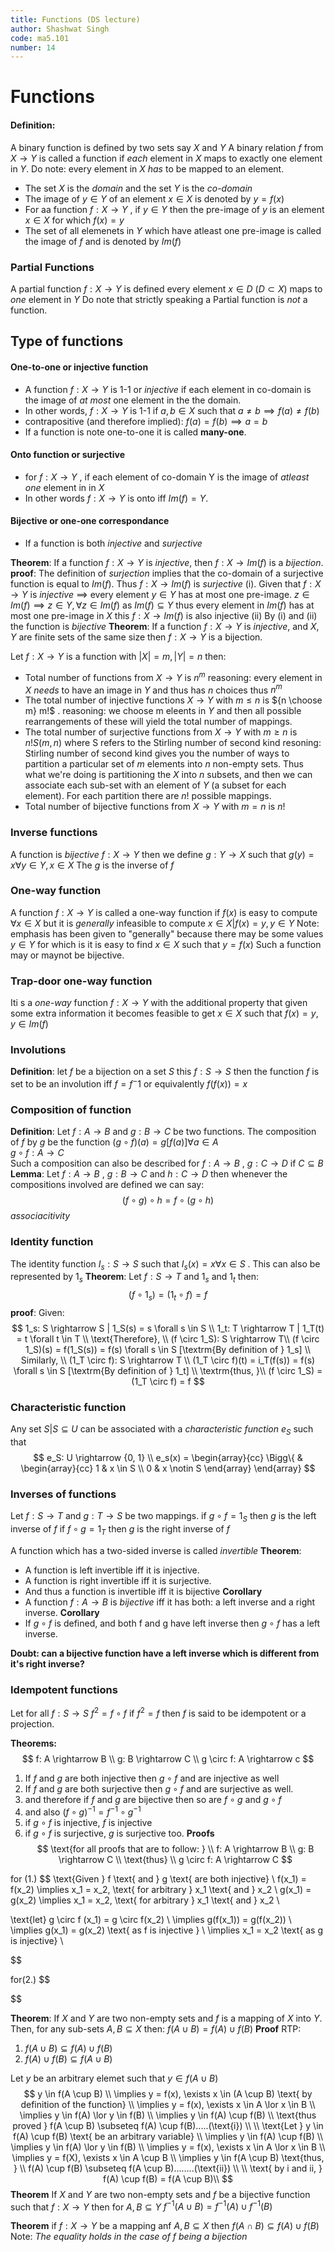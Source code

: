 ```yaml
---
title: Functions (DS lecture)
author: Shashwat Singh
code: ma5.101
number: 14
---
```



# Functions
#### Definition:
A binary function is defined by two sets say $X$ and $Y$
A binary relation $f$ from $X \rightarrow Y$  is called a function if *each* element in $X$ maps to exactly one element in $Y$. 
Do note: every element in $X$ *has* to be mapped to an element.
- The set $X$ is the *domain* and the set $Y$ is the *co-domain*
- The image of $y \in Y$ of an element $x \in X$ is denoted by $y = f(x)$
- For aa function $f: X\rightarrow Y$ , if $y\in Y$ then the pre-image of $y$ is an element $x\in X$ for which $f(x) = y$
- The set of all elemenets in $Y$ which have atleast one pre-image is called the image of $f$ and is denoted by $Im(f)$

### Partial Functions
A partial function $f: X \rightarrow Y$ is defined every element $x \in D$ ($D \subset X$) maps to *one* element in $Y$ 
Do note that strictly speaking a Partial function is *not* a function.

## Type of functions 
#### One-to-one or injective function
- A function $f: X \rightarrow Y$ is 1-1 or *injective* if each element in co-domain is the image of *at most* one element in the the domain. 
- In other words, $f: X \rightarrow Y$ is 1-1 if $a, b \in X$ such that $a \not= b \implies f(a) \not=f(b)$  
- contrapositive (and therefore implied): $f(a) = f(b) \implies a = b$ 
- If a function is note one-to-one it is called **many-one**.

#### Onto function or surjective
- for $f: X \rightarrow Y$ , if each element of co-domain Y is the image of *atleast one* element in in $X$ 
- In other words $f: X \rightarrow Y$ is onto iff $Im(f) = Y$.
#### Bijective or one-one correspondance
- If a function is both *injective* and *surjective*

**Theorem**: If a function $f: X \rightarrow Y$ is *injective*, then $f: X \rightarrow Im(f)$ is a *bijection*.
    **proof**: The definition of *surjection* implies that the co-domain of a surjective function is equal to $Im(f)$.
                      Thus $f: X \rightarrow Im(f)$ is *surjective* (i).
                      Given that $f: X \rightarrow Y$ is *injective* $\implies$ every element $y \in Y$ has at most one pre-image. 
                      $z \in Im(f) \implies z \in Y, \forall z \in Im(f)$ as $Im(f)\subseteq Y$ thus every element in $Im(f)$ has at most one pre-image in $X$
                       this $f: X \rightarrow Im(f)$ is also injective (ii)
                       By (i) and (ii) the function is *bijective*
  **Theorem**: If a function $f: X \rightarrow Y$ is *injective*, and $X, Y$ are finite sets of the same size then $f: X \rightarrow Y$ is a bijection.
                
   Let $f: X \rightarrow Y$ is a function with $|X| = m, |Y| = n$ then: 
   - Total number of functions from $X \rightarrow Y$ is $n^m$ 
        reasoning: every element in $X$ *needs* to have an image in $Y$ and thus has $n$ choices thus $n^m$
   - The total number of injective functions $X \rightarrow Y$ with $m \leq n$ is ${n \choose m} m!$ . 
        reasoning: we choose m eleents in $Y$ and then all possible rearrangements of these will yield the total number of mappings.
   - The total number of surjective functions from $X \rightarrow Y$ with $m \geq n$ is $n! S(m, n)$ where S refers to the Stirling number of second kind
        resoning: Stirling number of second kind gives you the number of ways to partition a particular set of $m$ elements into $n$ non-empty sets. Thus what we're doing is partitioning the $X$ into $n$ subsets, and then we can associate each sub-set with an element of $Y$ (a subset for each element). For each partition there are $n!$ possible mappings. 
   - Total number of bijective functions from $X \rightarrow Y$ with $m = n$ is $n!$ 
### Inverse functions
A function is *bijective* $f: X \rightarrow Y$ then we define $g: Y \rightarrow X$ such that $g(y) = x \forall y \in Y, x\in X$ 
The $g$ is the inverse of $f$ 
### One-way function
A function $f: X \rightarrow Y$ is called a one-way function if $f(x)$ is easy to compute $\forall x \in X$ but it is *generally* infeasible to compute 
$x \in X | f(x) = y, y \in Y$ 
Note: emphasis has been given to "generally" because there may be some values $y \in Y$ for which is it is easy to find $x \in X$ such that $y = f(x)$ 
Such a function may or maynot be bijective.
### Trap-door one-way function 
Iti s a *one-way* function $f: X \rightarrow Y$ with the additional property that given some extra information it becomes feasible to get $x \in X$ such that $f(x) = y, y \in Im(f)$ 

### Involutions
**Definition**: let $f$ be a bijection on a set $S$ this $f: S \rightarrow S$ then the function $f$ is set to be an involution iff $f = f^-1$ or equivalently 
$f(f(x)) = x$  


### Composition of function
**Definition**: Let $f: A \rightarrow B$ and $g: B \rightarrow C$ be two functions. The composition of $f$ by $g$ be the function $(g \circ f)(a) = g[f(a)] \forall a \in A$  
$g \circ f: A \rightarrow C$  
Such a composition can also be described for $f: A \rightarrow B$ , $g: C \rightarrow D$ if $C \subseteq B$ 
**Lemma**: Let $f: A \rightarrow B$ , $g: B \rightarrow C$ and $h: C \rightarrow D$ then whenever the compositions involved are defined we can say:
$$
(f \circ g) \circ h = f \circ (g \circ h)
$$
*associacitivity*

### Identity function
The identity function $I_s: S \rightarrow S$ such that $I_s(x) = x \forall x \in S$ . This can also be represented by $1_s$ 
**Theorem**: Let $f: S \rightarrow T$ and $1_s$ and $1_t$ then:
$$
(f \circ 1_s) = (1_t \circ f) = f
$$
**proof**: 
Given:
$$
1_s: S \rightarrow S | 1_S(s) = s \forall s \in S \\
1_t: T \rightarrow T | 1_T(t) = t \forall t \in T  \\
\text{Therefore}, \\
(f \circ 1_S): S \rightarrow T\\
(f \circ 1_S)(s) = f(1_S(s)) = f(s) \forall s \in S [\textrm{By definition of } 1_s] \\
Similarly, \\
(1_T \circ f): S \rightarrow T \\
(1_T \circ f)(t) = i_T(f(s)) = f(s) \forall s \in S [\textrm{By definition of } 1_t] \\
\textrm{thus, }\\
(f \circ 1_S) = (1_T \circ f) = f
$$

### Characteristic function
Any set $S|S \subseteq U$ can be associated with a *characteristic function* $e_S$ such that
$$
e_S: U \rightarrow {0, 1} \\
e_s(x) = 
\begin{array}{cc}
    \Bigg\{ & \begin{array}{cc}
        1 & x \in S \\
        0 & x \notin S
     \end{array}
 \end{array}
$$

### Inverses of functions
Let $f: S \rightarrow T$ and $g: T \rightarrow S$  be two mappings. 
if $g \circ f = 1_S$ then $g$ is the left inverse of $f$
if $f \circ g = 1_T$ then $g$ is the right inverse of $f$ 

A function which has a two-sided inverse is called *invertible*
**Theorem**: 
- A function is left invertible iff it is injective.
- A function is right invertible iff it is surjective.
- And thus a function is invertible iff it is bijective
**Corollary**
- A function $f: A \rightarrow B$ is *bijective* iff it has both: a left inverse and a right inverse.
**Corollary**
- If $g \circ f$ is defined, and both f and g have left inverse then $g \circ f$ has a left inverse.

**Doubt: can a bijective function have a left inverse which is different from it's right inverse?**


### Idempotent functions
Let for all $f: S \rightarrow S$  $f^2 = f \circ f$ 
if $f^2 = f$ then $f$ is said to be idempotent or a projection.



**Theorems:**
$$
f: A \rightarrow B \\
g: B \rightarrow C \\
g \circ f: A \rightarrow c
$$

1. If $f$ and $g$ are both injective then $g \circ f$ and  are injective as well
2. If $f$ and $g$ are both surjective then $g \circ f$ and  are surjective as well.
3. and therefore if $f$ and $g$ are bijective then so are $f \circ g$ and $g \circ f$ 
4. and also $(f \circ g)^{-1} = f^{-1} \circ g^{-1}$ 
5. if $g \circ f$ is injective, $f$ is injective
6. if $g \circ f$ is surjective, $g$ is surjective too. 
**Proofs**
$$
\text{for all proofs that are to follow: } \\
f: A \rightarrow B \\
g: B \rightarrow C \\
\text{thus} \\
g \circ f: A \rightarrow C
$$

for (1.)
$$
\text{Given } f \text{ and } g \text{ are both injective} \\
f(x_1) = f(x_2) \implies x_1 = x_2, \text{ for arbitrary } x_1 \text{ and } x_2 \\
g(x_1) = g(x_2) \implies x_1 = x_2, \text{ for arbitrary } x_1 \text{ and } x_2 \\

\text{let}
g \circ f (x_1) = g \circ f(x_2) \\
\implies g(f(x_1)) = g(f(x_2)) \\
\implies g(x_1) = g(x_2) \text{ as f is injective } \\
\implies x_1 = x_2 \text{ as g is injective} \\

$$

for(2.)
$$

$$



**Theorem**: If $X$ and $Y$ are two non-empty sets and $f$ is a mapping of $X$ into $Y$. Then, for any sub-sets $A, B \subseteq X$ 
then: $f(A \cup B) = f(A) \cup f(B)$ 
**Proof**
RTP:
1. $f(A \cup B) \subseteq f(A) \cup f(B)$
2. $f(A) \cup f(B) \subseteq f(A \cup B)$ 

Let $y$ be an arbitrary elemet such that $y \in f(A \cup B)$
$$
y \in f(A \cup B) \\
\implies y = f(x), \exists x \in (A \cup B) \text{ by definition of the function} \\
\implies y = f(x), \exists x \in A \lor x \in B \\
\implies y \in f(A) \lor y \in f(B) \\
\implies y \in f(A) \cup f(B) \\
\text{thus proved } f(A \cup B) \subseteq f(A) \cup f(B).....(\text{i}) \\
\\
\text{Let } y \in f(A) \cup f(B) \text{ be an arbitrary variable} \\
\implies y \in f(A) \cup f(B) \\
\implies y \in f(A) \lor y \in f(B) \\
\implies y = f(x), \exists x \in A \lor x \in B \\
\implies y = f(X), \exists x \in A \cup B \\
\implies y \in f(A \cup B)
\text{thus, } \\
f(A) \cup f(B) \subseteq f(A \cup B)........(\text{ii}) \\
\\
\text{ by i and ii, } f(A) \cup f(B) = f(A \cup B)\\
$$
**Theorem**
If $X$ and $Y$ are two non-empty sets and $f$ be a bijective function such that $f: X \rightarrow Y$ 
then for $A, B \subseteq Y$
$f^{-1}(A \cup B) = f^{-1}(A) \cup f^{-1}(B)$

**Theorem**
if $f: X \rightarrow Y$ be a mapping anf $A, B \subseteq X$ then $f(A \cap B) \subseteq f(A) \cup f(B)$ 
Note: *The equality holds in the case of $f$ being a bijection*







 
 
 
 
 
 






 
 
 
 
 
 

 
































